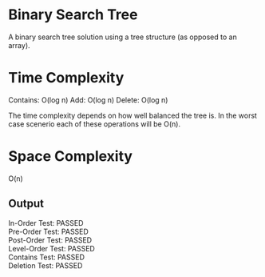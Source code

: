 # Binary Search Tree
A binary search tree solution using a tree structure (as opposed to an array).

# Time Complexity
Contains: O(log n)
Add: O(log n)
Delete: O(log n)

The time complexity depends on how well balanced the tree is. In the worst case scenerio each of these operations will be O(n).

# Space Complexity
O(n)


## Output
In-Order Test: PASSED
<br/>Pre-Order Test: PASSED
<br/>Post-Order Test: PASSED
<br/>Level-Order Test: PASSED
<br/>Contains Test: PASSED
<br/>Deletion Test: PASSED
